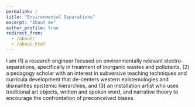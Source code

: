 ```yaml
---
permalink: /
title: "Environmental Separations"
excerpt: "About me"
author_profile: true
redirect_from: 
  - /about/
  - /about.html
---
```


I am 
(1) a research engineer focused on environmentally relevant electro-separations, specifically in treatment of inorganic wastes and pollutants, 
(2) a pedagogy scholar with an interest in subversive teaching techniques and curricula development that de-centers western epistemologies and dismantles epistemic hierarchies, and 
(3) an installation artist who uses traditional art objects, written and spoken word, and narrative theory to encourage the confrontation of preconceived biases.
